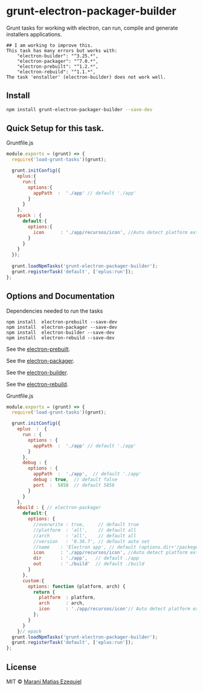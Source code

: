 # grunt-electron-packager-builder

Grunt tasks for working with electron, can run, compile and generate installers applications.

```
## I am working to improve this.
This task has many errors but works with:
    "electron-builder": "^3.25.*",
    "electron-packager": "^7.0.*",
    "electron-prebuilt": "^1.2.*",
    "electron-rebuild": "^1.1.*",
The task 'enstaller' (electron-builder) does not work well.
```

## Install
```sh
npm install grunt-electron-packager-builder --save-dev 
```

## Quick Setup for this task.
  Gruntfile.js 
```js
module.exports = (grunt) => {
  require('load-grunt-tasks')(grunt);

  grunt.initConfig({
    eplus:{
      run:{ 
        options:{
          appPath  :  './app' // default './app'
        }
      }
    },
    epack : {
      default:{
        options:{
          icon      : './app/recursos/icon', //Auto detect platform extension.
        }
      }
    }
  });
  
  grunt.loadNpmTasks('grunt-electron-packager-builder');
  grunt.registerTask('default', ['eplus:run']);
};
```

## Options and Documentation
Dependencies needed to run the tasks

```
npm install  electron-prebuilt --save-dev
npm install  electron-packager --save-dev
npm install  electron-builder --save-dev
npm install  electron-rebuild --save-dev
```
See the [electron-prebuilt](https://github.com/mafintosh/electron-prebuilt).

See the [electron-packager](https://github.com/maxogden/electron-packager).

See the [electron-builder](https://github.com/loopline-systems/electron-builder).

See the [electron-rebuild](https://github.com/electron/electron-rebuild).

Gruntfile.js

```js
module.exports = (grunt) => {
  require('load-grunt-tasks')(grunt);

  grunt.initConfig({
    eplus  :  {
      run : { 
        options : {
          appPath  :  './app' // default './app'
        }
      },
      debug : { 
        options : {
          appPath  :  './app',  // default './app'
          debug : true,  // default false
          port  :  5858  // default 5858
        }
      }
    },
    ebuild : { // electron-packager
      default:{
        options: {
          //overwrite : true,     // default true
          //platform  : 'all',    // default all
          //arch      : 'all',    // default all
          //version   : '0.36.7', // default auto set
          //name    : 'Electron app', // default (options.dir+'/packeger.json').name
          icon      : './app/recursos/icon', //Auto detect platform extension.
          dir       : './app',   // default ./app
          out       : './build'  // default ./build
        }
      },
      custom:{
        options: function (platform, arch) {
          return {
            platform  : platform,
            arch      : arch,
            icon      : './app/recursos/icon'// Auto detect platform extension
          };
        }
      }
    }// epack  
  grunt.loadNpmTasks('grunt-electron-packager-builder');
  grunt.registerTask('default', ['eplus:run']);
};
```

## License
MIT © [Marani Matias Ezequiel](maranimatias@gmail.com)